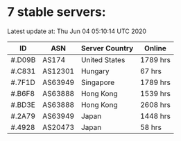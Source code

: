# 7 stable servers:

Latest update at: Thu Jun 04 05:10:14 UTC 2020

| ID | ASN | Server Country | Online |
| -- | --- | -------------- | ------ |
| #.D09B | AS174 | United States | 1789 hrs |
| #.C831 | AS12301 | Hungary | 67 hrs |
| #.7F1D | AS63949 | Singapore | 1789 hrs |
| #.B6F8 | AS63888 | Hong Kong | 1539 hrs |
| #.BD3E | AS63888 | Hong Kong | 2608 hrs |
| #.2A79 | AS63949 | Japan | 1448 hrs |
| #.4928 | AS20473 | Japan | 58 hrs |

